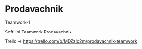 # Prodavachnik
Teamwork-1

SoftUni Teamwork Prodavachnik

Trello -> https://trello.com/b/MDZzIc2m/prodavachnik-teamwork
